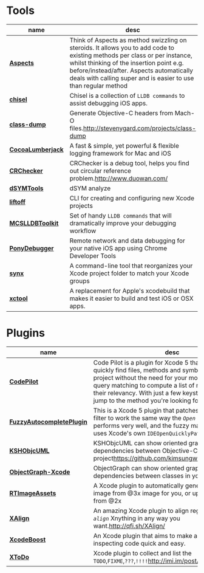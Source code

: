 # Tools

 name | desc |
------|------|
**[Aspects](https://github.com/steipete/Aspects)** | Think of Aspects as method swizzling on steroids. It allows you to add code to existing methods per class or per instance, whilst thinking of the insertion point e.g. before/instead/after. Aspects automatically deals with calling super and is easier to use than regular method
**[chisel](https://github.com/facebook/chisel)** | Chisel is a collection of `LLDB commands` to assist debugging iOS apps.
**[class-dump](https://github.com/nygard/class-dump)** | Generate Objective-C headers from Mach-O files.<http://stevenygard.com/projects/class-dump>
**[CocoaLumberjack](https://github.com/CocoaLumberjack/CocoaLumberjack)** | A fast & simple, yet powerful & flexible logging framework for Mac and iOS
**[CRChecker](https://github.com/duowan/CRChecker)** | CRChecker is a debug tool, helps you find out circular reference problem.<http://www.duowan.com/>
**[dSYMTools](https://github.com/answer-huang/dSYMTools)** | dSYM analyze
**[liftoff](https://github.com/thoughtbot/liftoff?utm_source=ios+dev+tools&utm_medium=website&utm_campaign=ios+dev+tools&at=11lvzs&ct=ios+dev+tools)** | CLI for creating and configuring new Xcode projects
**[MCSLLDBToolkit](https://github.com/macoscope/MCSLLDBToolkit)** | Set of handy `LLDB commands` that will dramatically improve your debugging workflow
**[PonyDebugger](https://github.com/square/PonyDebugger)** | Remote network and data debugging for your native iOS app using Chrome Developer Tools
**[synx](https://github.com/venmo/synx)** | A command-line tool that reorganizes your Xcode project folder to match your Xcode groups
**[xctool](https://github.com/facebook/xctool)** | A replacement for Apple's xcodebuild that makes it easier to build and test iOS or OSX apps.

# Plugins

 name | desc |
------|------|
**[CodePilot](https://github.com/macoscope/CodePilot)** | Code Pilot is a plugin for Xcode 5 that allows you to quickly find files, methods and symbols within your project without the need for your mouse. It uses fuzzy query matching to compute a list of results sorted by their relevancy. With just a few keystrokes you can jump to the method you're looking for.
**[FuzzyAutocompletePlugin](https://github.com/FuzzyAutocomplete/FuzzyAutocompletePlugin)** |This is a Xcode 5 plugin that patches the autocomplete filter to work the same way the *`Open Quickly`* works. It performs very well, and the fuzzy matching actually uses Xcode's own `IDEOpenQuicklyPattern`.
**[KSHObjcUML](https://github.com/vampirewalk/ObjectGraph-Xcode)** | KSHObjcUML can show oriented graph of dependencies between Objective-C classes in your project<https://github.com/kimsungwhee/KSHObjcUML>.
**[ObjectGraph-Xcode](https://github.com/vampirewalk/ObjectGraph-Xcode)** | ObjectGraph can show oriented graph of dependencies between classes in your project.
**[RTImageAssets](https://github.com/rickytan/RTImageAssets#)**| A Xcode plugin to automatically generate @2x, @1x image from @3x image for you, or upscale to @3x from @2x
**[XAlign](https://github.com/qfish/XAlign)** | An amazing Xcode plugin to align regular code. it can *`align`* Xnything in any way you want.<http://qfi.sh/XAlign/>
**[XcodeBoost](https://github.com/fortinmike/XcodeBoost)**| An Xcode plugin that aims to make altering and inspecting code quick and easy.
**[XToDo](https://github.com/trawor/XToDo)** | Xcode plugin to collect and list the `TODO`,`FIXME`,`???`,`!!!!`<http://imi.im/post/>xtodo


